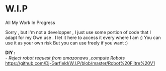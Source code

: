 # W.I.P
All My Work In Progress

Sorry , but I'm not a developper , I just use some portion of code that I adapt for my 
Own use . I let it here to access it every where I am :) You can use it as your own risk 
But you can use freely if you want :) 

<B>DIY :</B><BR>
<I>- Reject robot request from amazonaws ,compute Robots<BR></I>
https://github.com/Dj-Garfield/W.I.P/blob/master/Robot%20Filtre%20V1<BR>
